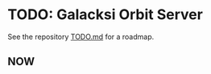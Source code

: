 TODO: Galacksi Orbit Server
========================================================================================================================

See the repository [TODO.md](../../docs/TODO.md) for a roadmap.

NOW
------------------------------------------------------------------------------------------------------------------------
